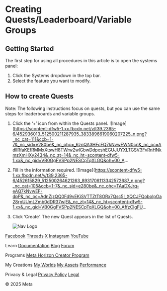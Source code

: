 # Creating Quests/Leaderboard/Variable Groups

## Getting Started

 The first step for using all procedures in this article is to open the systems panel:
1. Click the Systems dropdown in the top bar.
2. Select the feature you want to modify.

  
## How to create Quests

> 

 Note: The following instructions focus on quests, but you can use the same steps for
leaderboards and variable groups.
1. Click the ‘+’ icon from within the Quests panel. ![Image](https://scontent-dfw5-1.xx.fbcdn.net/v/t39.2365-6/452936013_512500211287935_3833896619060207225_n.png?_nc_cat=111&ccb=1-7&_nc_sid=e280be&_nc_ohc=_6znQA3HFcEQ7kNvwEWN0cn&_nc_oc=AdllRfaKEfRMMxXtswH8TWrw2wlGbwDdpeshEGUJUYXLTGSV3FvRnHNkmzXmHXy2434&_nc_zt=14&_nc_ht=scontent-dfw5-1.xx&_nc_gid=VB0GgFVSPp2NESCpTqXLGQ&oh=00_A...
2. Fill in the information required. ![Image](https://scontent-dfw5-1.xx.fbcdn.net/v/t39.2365-6/452615829_512500264621263_8931706113342572687_n.png?_nc_cat=105&ccb=1-7&_nc_sid=e280be&_nc_ohc=TAaDXJrq-eAQ7kNvwEF-dpP&_nc_oc=AdnZjzQQ0Fd9vEKiSVTTZtT8ORx7Qsc5l_XQCJFQobolpOa28rpUUmLZmb0dDR37wjE&_nc_zt=14&_nc_ht=scontent-dfw5-1.xx&_nc_gid=VB0GgFVSPp2NESCpTqXLGQ&oh=00_AffzClgFU...
3. Click ‘Create’. The new Quest appears in the list of Quests.

    ![Nav Logo](https://static.xx.fbcdn.net/rsrc.php/yE/r/3SoBlk8EqOQ.svg)


[Facebook](https://www.facebook.com/MetaHorizon/)
[Threads](https://www.threads.com/@metahorizon)
[X](https://x.com/MetaHorizon)
[Instagram](https://www.instagram.com/metahorizon/)
[YouTube](https://www.youtube.com/@MetaQuestVR)

 Learn
[Documentation](https://developers.meta.com/horizon-worlds/learn/documentation/)
[Blog](https://developers.meta.com/horizon/blog/)
[Forum](https://communityforums.atmeta.com/t5/Creator-Forum/ct-p/Meta_Horizon_Creator_Forums)

 Programs
[Meta Horizon Creator Program](https://developers.meta.com/horizon-worlds/programs/)

 My Creations
[My Worlds](https://horizon.meta.com/creator/worlds_all/?utm_source=horizon_worlds_creator)
[My Assets](https://horizon.meta.com/creator/assets/?utm_source=horizon_worlds_creator)
[Performance](https://horizon.meta.com/creator/performance/traces/?utm_source=horizon_worlds_creator)

 Privacy & Legal
[Privacy Policy](https://www.meta.com/legal/privacy-policy/)
[Legal](https://www.meta.com/legal/supplemental-terms-of-service/)

 © 2025 Meta
